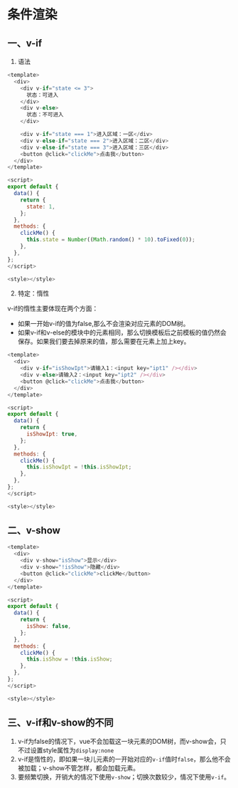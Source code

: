 # 条件渲染

## 一、v-if

1. 语法

```js
<template>
  <div>
    <div v-if="state <= 3">
      状态：可进入
    </div>
    <div v-else>
      状态：不可进入
    </div>

    <div v-if="state === 1">进入区域：一区</div>
    <div v-else-if="state === 2">进入区域：二区</div>
    <div v-else-if="state === 3">进入区域：三区</div>
    <button @click="clickMe">点击我</button>
  </div>
</template>

<script>
export default {
  data() {
    return {
      state: 1,
    };
  },
  methods: {
    clickMe() {
      this.state = Number((Math.random() * 10).toFixed(0));
    },
  },
};
</script>

<style></style>
```

2. 特定：惰性

v-if的惰性主要体现在两个方面：

- 如果一开始v-if的值为false,那么不会渲染对应元素的DOM树。
- 如果v-if和v-else的模块中的元素相同，那么切换模板后之前模板的值仍然会保存。如果我们要去掉原来的值，那么需要在元素上加上key。

```js
<template>
  <div>
    <div v-if="isShowIpt">请输入1：<input key="ipt1" /></div>
    <div v-else>请输入2：<input key="ipt2" /></div>
    <button @click="clickMe">点击我</button>
  </div>
</template>

<script>
export default {
  data() {
    return {
      isShowIpt: true,
    };
  },
  methods: {
    clickMe() {
      this.isShowIpt = !this.isShowIpt;
    },
  },
};
</script>

<style></style>

```

## 二、v-show

```js
<template>
  <div>
    <div v-show="isShow">显示</div>
    <div v-show="!isShow">隐藏</div>
    <button @click="clickMe">clickMe</button>
  </div>
</template>

<script>
export default {
  data() {
    return {
      isShow: false,
    };
  },
  methods: {
    clickMe() {
      this.isShow = !this.isShow;
    },
  },
};
</script>

<style></style>

```

## 三、v-if和v-show的不同

1. v-if为false的情况下，vue不会加载这一块元素的DOM树，而v-show会，只不过设置style属性为`display:none`
2. v-if是惰性的，即如果一块儿元素的一开始对应的`v-if`值时`false`，那么他不会被加载；v-show不管怎样，都会加载元素。
3. 要频繁切换，开销大的情况下使用`v-show`；切换次数较少，情况下使用`v-if`。

